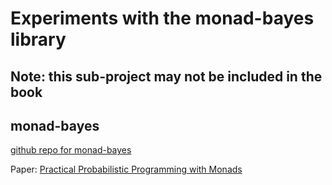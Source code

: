 # Experiments with the monad-bayes library

## Note: this sub-project may not be included in the book

## monad-bayes

[github repo for monad-bayes](https://github.com/adscib/monad-bayes)

Paper: [Practical Probabilistic Programming with Monads](http://mlg.eng.cam.ac.uk/pub/pdf/SciGhaGor15.pdf)
